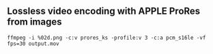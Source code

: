 ## Lossless video encoding with APPLE ProRes from images
`ffmpeg -i %02d.png -c:v prores_ks -profile:v 3 -c:a pcm_s16le -vf fps=30 output.mov`

